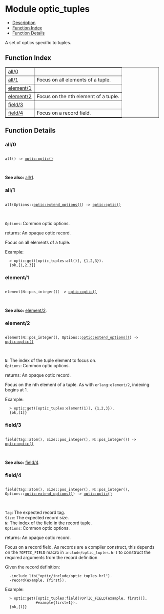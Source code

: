 

# Module optic_tuples #
* [Description](#description)
* [Function Index](#index)
* [Function Details](#functions)

A set of optics specific to tuples.

<a name="index"></a>

## Function Index ##


<table width="100%" border="1" cellspacing="0" cellpadding="2" summary="function index"><tr><td valign="top"><a href="#all-0">all/0</a></td><td></td></tr><tr><td valign="top"><a href="#all-1">all/1</a></td><td>
Focus on all elements of a tuple.</td></tr><tr><td valign="top"><a href="#element-1">element/1</a></td><td></td></tr><tr><td valign="top"><a href="#element-2">element/2</a></td><td>
Focus on the nth element of a tuple.</td></tr><tr><td valign="top"><a href="#field-3">field/3</a></td><td></td></tr><tr><td valign="top"><a href="#field-4">field/4</a></td><td>
Focus on a record field.</td></tr></table>


<a name="functions"></a>

## Function Details ##

<a name="all-0"></a>

### all/0 ###

<pre><code>
all() -&gt; <a href="optic.md#type-optic">optic:optic()</a>
</code></pre>
<br />

__See also:__ [all/1](#all-1).

<a name="all-1"></a>

### all/1 ###

<pre><code>
all(Options::<a href="optic.md#type-extend_options">optic:extend_options()</a>) -&gt; <a href="optic.md#type-optic">optic:optic()</a>
</code></pre>
<br />

`Options`: Common optic options.<br />

returns: An opaque optic record.

Focus on all elements of a tuple.

Example:

```
  > optic:get([optic_tuples:all()], {1,2,3}).
  {ok,[1,2,3]}
```

<a name="element-1"></a>

### element/1 ###

<pre><code>
element(N::pos_integer()) -&gt; <a href="optic.md#type-optic">optic:optic()</a>
</code></pre>
<br />

__See also:__ [element/2](#element-2).

<a name="element-2"></a>

### element/2 ###

<pre><code>
element(N::pos_integer(), Options::<a href="optic.md#type-extend_options">optic:extend_options()</a>) -&gt; <a href="optic.md#type-optic">optic:optic()</a>
</code></pre>
<br />

`N`: The index of the tuple element to focus on.<br />`Options`: Common optic options.<br />

returns: An opaque optic record.

Focus on the nth element of a tuple. As with `erlang:element/2`,
indexing begins at 1.

Example:

```
  > optic:get([optic_tuples:element(1)], {1,2,3}).
  {ok,[1]}
```

<a name="field-3"></a>

### field/3 ###

<pre><code>
field(Tag::atom(), Size::pos_integer(), N::pos_integer()) -&gt; <a href="optic.md#type-optic">optic:optic()</a>
</code></pre>
<br />

__See also:__ [field/4](#field-4).

<a name="field-4"></a>

### field/4 ###

<pre><code>
field(Tag::atom(), Size::pos_integer(), N::pos_integer(), Options::<a href="optic.md#type-extend_options">optic:extend_options()</a>) -&gt; <a href="optic.md#type-optic">optic:optic()</a>
</code></pre>
<br />

`Tag`: The expected record tag.<br />`Size`: The expected record size.<br />`N`: The index of the field in the record tuple.<br />`Options`: Common optic options.<br />

returns: An opaque optic record.

Focus on a record field. As records are a compiler construct, this
depends on the `?OPTIC_FIELD` macro in `include/optic_tuples.hrl`
to construct the required arguments from the record definition.

Given the record definition:

```
  -include_lib("optic/include/optic_tuples.hrl").
  -record(example, {first}).
```

Example:

```
  > optic:get([optic_tuples:field(?OPTIC_FIELD(example, first))],
              #example{first=1}).
  {ok,[1]}
```

